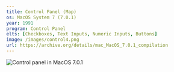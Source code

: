 ```yaml
---
title: Control Panel (Map)
os: MacOS System 7 (7.0.1)
year: 1991
program: Control Panel
elts: [Checkboxes, Text Inputs, Numeric Inputs, Buttons]
image: /images/control4.png
url: https://archive.org/details/mac_MacOS_7.0.1_compilation
---
```


![Control panel in MacOS 7.0.1](/images/control4.png)

